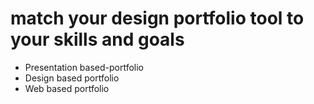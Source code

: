 # match your design portfolio tool to your skills and goals

- Presentation based-portfolio
- Design based portfolio
- Web based portfolio